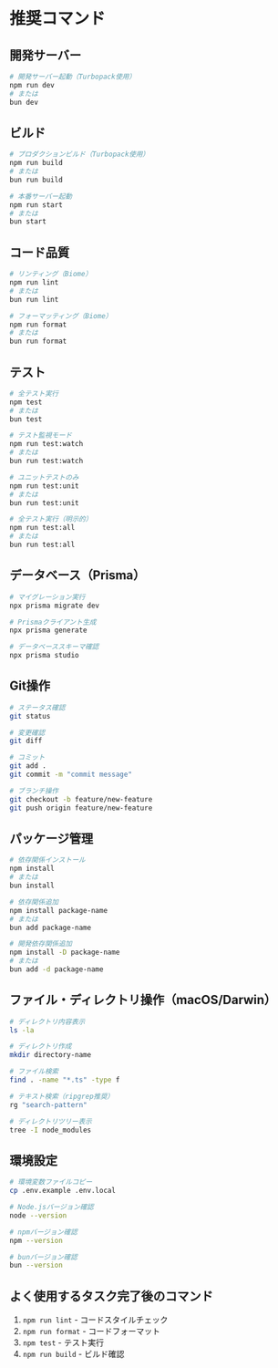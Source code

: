 # 推奨コマンド

## 開発サーバー
```bash
# 開発サーバー起動（Turbopack使用）
npm run dev
# または
bun dev
```

## ビルド
```bash
# プロダクションビルド（Turbopack使用）
npm run build
# または
bun run build

# 本番サーバー起動
npm run start
# または
bun start
```

## コード品質
```bash
# リンティング（Biome）
npm run lint
# または
bun run lint

# フォーマッティング（Biome）
npm run format
# または
bun run format
```

## テスト
```bash
# 全テスト実行
npm test
# または
bun test

# テスト監視モード
npm run test:watch
# または
bun run test:watch

# ユニットテストのみ
npm run test:unit
# または
bun run test:unit

# 全テスト実行（明示的）
npm run test:all
# または
bun run test:all
```

## データベース（Prisma）
```bash
# マイグレーション実行
npx prisma migrate dev

# Prismaクライアント生成
npx prisma generate

# データベーススキーマ確認
npx prisma studio
```

## Git操作
```bash
# ステータス確認
git status

# 変更確認
git diff

# コミット
git add .
git commit -m "commit message"

# ブランチ操作
git checkout -b feature/new-feature
git push origin feature/new-feature
```

## パッケージ管理
```bash
# 依存関係インストール
npm install
# または
bun install

# 依存関係追加
npm install package-name
# または
bun add package-name

# 開発依存関係追加
npm install -D package-name
# または
bun add -d package-name
```

## ファイル・ディレクトリ操作（macOS/Darwin）
```bash
# ディレクトリ内容表示
ls -la

# ディレクトリ作成
mkdir directory-name

# ファイル検索
find . -name "*.ts" -type f

# テキスト検索（ripgrep推奨）
rg "search-pattern"

# ディレクトリツリー表示
tree -I node_modules
```

## 環境設定
```bash
# 環境変数ファイルコピー
cp .env.example .env.local

# Node.jsバージョン確認
node --version

# npmバージョン確認
npm --version

# bunバージョン確認
bun --version
```

## よく使用するタスク完了後のコマンド
1. `npm run lint` - コードスタイルチェック
2. `npm run format` - コードフォーマット
3. `npm test` - テスト実行
4. `npm run build` - ビルド確認